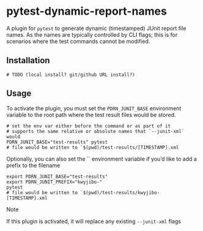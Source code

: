 # pytest-dynamic-report-names

A plugin for `pytest` to generate dynamic (timestamped) JUnit report file names. As the names are typically controlled by CLI flags; this is for scenarios where the test commands cannot be modified.

## Installation

```shell
# TODO (local install? git/github URL install?)
```

## Usage

To activate the plugin, you must set the `PDRN_JUNIT_BASE` environment variable to the root path where the test result files would be stored.

```shell
# set the env var either before the command or as part of it
# supports the same relative or absolute names that `--junit-xml` would
PDRN_JUNIT_BASE="test-results" pytest
# file would be written to `$(pwd)/test-results/[TIMESTAMP].xml
```

Optionally, you can also set the `` environment variable if you’d like to add a prefix to the filename

```shell
export PDRN_JUNIT_BASE="test-results"
export PDRN_JUNIT_PREFIX="kwyjibo-"
pytest
# file would be written to `$(pwd)/test-results/kwyjibo-[TIMESTAMP].xml
```

> [!NOTE]
> If this plugin is activated, it will replace any existing `--junit-xml` flags
